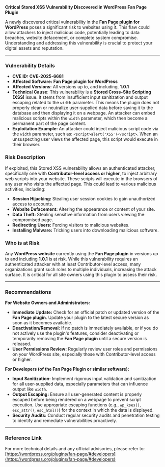 **Critical Stored XSS Vulnerability Discovered in WordPress Fan Page Plugin**

A newly discovered critical vulnerability in the **Fan Page plugin for WordPress** poses a significant risk to websites using it. This flaw could allow attackers to inject malicious code, potentially leading to data breaches, website defacement, or complete system compromise. Understanding and addressing this vulnerability is crucial to protect your digital assets and reputation.

---

### Vulnerability Details

*   **CVE ID:** **CVE-2025-6681**
*   **Affected Software:** **Fan Page plugin for WordPress**
*   **Affected Versions:** All versions up to, and including, **1.0.1**
*   **Technical Cause:** This vulnerability is a **Stored Cross-Site Scripting (XSS)** issue. It stems from insufficient input sanitization and output escaping related to the `width` parameter. This means the plugin does not properly clean or neutralize user-supplied data before saving it to the database and then displaying it on a webpage. An attacker can embed malicious scripts within the `width` parameter, which then become a permanent part of the page content.
*   **Exploitation Example:** An attacker could inject malicious script code via the `width` parameter, such as: `<script>alert('XSS')</script>`. When an unsuspecting user views the affected page, this script would execute in their browser.

### Risk Description

If exploited, this Stored XSS vulnerability allows an authenticated attacker, specifically one with **Contributor-level access or higher**, to inject arbitrary web scripts into your website. These scripts will execute in the browsers of any user who visits the affected page. This could lead to various malicious activities, including:

*   **Session Hijacking:** Stealing user session cookies to gain unauthorized access to accounts.
*   **Website Defacement:** Altering the appearance or content of your site.
*   **Data Theft:** Stealing sensitive information from users viewing the compromised page.
*   **Redirecting Users:** Forcing visitors to malicious websites.
*   **Installing Malware:** Tricking users into downloading malicious software.

### Who is at Risk

Any **WordPress website** currently using the **Fan Page plugin** in versions up to and including **1.0.1** is at risk. While this vulnerability requires an authenticated attacker with at least Contributor-level access, many organizations grant such roles to multiple individuals, increasing the attack surface. It is critical for all site owners using this plugin to assess their risk.

---

### Recommendations

**For Website Owners and Administrators:**

*   **Immediate Update:** Check for an official patch or updated version of the **Fan Page plugin**. Update your plugin to the latest secure version as soon as it becomes available.
*   **Deactivation/Removal:** If no patch is immediately available, or if you do not actively use the plugin's features, consider deactivating or temporarily removing the **Fan Page plugin** until a secure version is released.
*   **User Permissions Review:** Regularly review user roles and permissions on your WordPress site, especially those with Contributor-level access or higher.

**For Developers (of the Fan Page Plugin or similar software):**

*   **Input Sanitization:** Implement rigorous input validation and sanitization for all user-supplied data, especially parameters that can influence output like `width`.
*   **Output Escaping:** Ensure all user-generated content is properly escaped before being rendered on a webpage to prevent script execution. Use appropriate escaping functions (e.g., `wp_kses()`, `esc_attr()`, `esc_html()`) for the context in which the data is displayed.
*   **Security Audits:** Conduct regular security audits and penetration testing to identify and remediate vulnerabilities proactively.

---

### Reference Link

For more technical details and any official advisories, please refer to: [https://wordpress.org/plugins/fan-page/#developers](https://wordpress.org/plugins/fan-page/#developers)